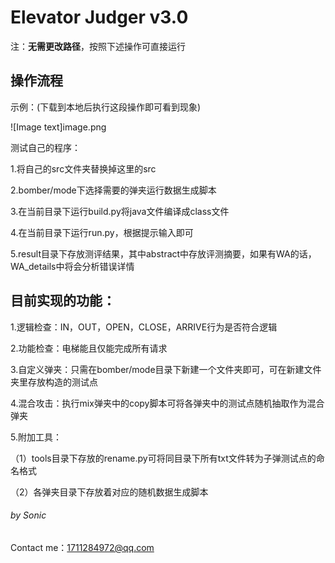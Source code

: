 # Elevator Judger  v3.0			

注：**无需更改路径**，按照下述操作可直接运行

## **操作流程**

示例：(下载到本地后执行这段操作即可看到现象)

![Image text]image.png

测试自己的程序：

1.将自己的src文件夹替换掉这里的src

2.bomber/mode下选择需要的弹夹运行数据生成脚本

3.在当前目录下运行build.py将java文件编译成class文件

4.在当前目录下运行run.py，根据提示输入即可

5.result目录下存放测评结果，其中abstract中存放评测摘要，如果有WA的话，WA_details中将会分析错误详情

## **目前实现的功能：**

1.逻辑检查：IN，OUT，OPEN，CLOSE，ARRIVE行为是否符合逻辑

2.功能检查：电梯能且仅能完成所有请求

3.自定义弹夹：只需在bomber/mode目录下新建一个文件夹即可，可在新建文件夹里存放构造的测试点

4.混合攻击：执行mix弹夹中的copy脚本可将各弹夹中的测试点随机抽取作为混合弹夹

5.附加工具：

（1）tools目录下存放的rename.py可将同目录下所有txt文件转为子弹测试点的命名格式

（2）各弹夹目录下存放着对应的随机数据生成脚本



###### 																		by Sonic 

Contact me：1711284972@qq.com

